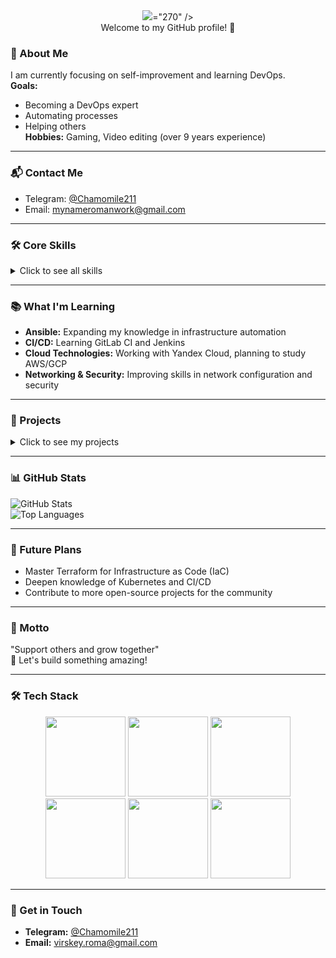 <div align="center">
  <img src="<script src="https://gist.github.com/zhw2590582/7d8c7cadbfda4d1a616f083c831e213f.js"></script>="270" />
  <br>Welcome to my GitHub profile! 👋
</div>

### 💼 About Me
I am currently focusing on self-improvement and learning DevOps.  
**Goals:**  
- Becoming a DevOps expert  
- Automating processes  
- Helping others  
**Hobbies:** Gaming, Video editing (over 9 years experience)

---

### 📬 Contact Me
- Telegram: [@Chamomile211](https://t.me/Chamomile211)  
- Email: mynameromanwork@gmail.com 

---

### 🛠️ Core Skills
<details>
  <summary>Click to see all skills</summary>

  **Programming Languages:**  
  - Bash, Python, YAML  
  
  **Containerization:**  
  - Docker, Docker Compose
  
  **Orchestration:**  
  - Kubernetes (basic level)  
  
  **Monitoring:**  
  - Prometheus, Grafana, Node Exporter  

  **Automations:**  
  - Bash scripts, Ansible  
  
  **Networking & Security:**  
  - VPN, UFW, basic TCP/IP knowledge  

  **Operating Systems:**  
  - Linux (Ubuntu, CentOS)

</details>

---

### 📚 What I'm Learning
- **Ansible:** Expanding my knowledge in infrastructure automation  
- **CI/CD:** Learning GitLab CI and Jenkins  
- **Cloud Technologies:** Working with Yandex Cloud, planning to study AWS/GCP  
- **Networking & Security:** Improving skills in network configuration and security  

---

### 🚀 Projects
<details>
  <summary>Click to see my projects</summary>

  **VPN Server:**  
  - Serving 20+ active users  
  - Implemented automatic updates using Bash scripts and Cron  
  - Improved performance by switching to Sing-Box (VLESS) with 40% faster connections  
  - Set up monitoring with Prometheus and Grafana  

  **Infrastructure Automation:**  
  - Created a dynamic inventory for Yandex Cloud using Ansible and Yandex Cloud API  
  - Automated server deployment and setup, reducing setup time by 50%  

  **Monitoring & Alerts:**  
  - Deployed Prometheus, Grafana, and Alertmanager for monitoring  
  - Set up Telegram alerts for quick response to server issues

</details>

---

### 📊 GitHub Stats
![GitHub Stats](https://github-readme-stats.vercel.app/api?username=MyNameRoman&show_icons=true&theme=tokyonight)  
![Top Languages](https://github-readme-stats.vercel.app/api/top-langs/?username=MyNameRoman&layout=compact&theme=tokyonight)

---

### 🌱 Future Plans
- Master Terraform for Infrastructure as Code (IaC)  
- Deepen knowledge of Kubernetes and CI/CD  
- Contribute to more open-source projects for the community

---

### 🎯 Motto
"Support others and grow together"  
🌟 Let's build something amazing!

---

### 🛠️ Tech Stack
<div align="center">
  <img src="https://down-yuantu.pngtree.com/element_our/bg/20190328/bg/5381f992cbcf9.png?e=1739717914&st=OWExNjYyZWZmMjMzMzZmMWY0MTMxNGYxNmNkYzE5MTE&n=%E2%80%94Pngtree%E2%80%94yaml+file+document+icon_4165170.png" height="128" />
  <img src="https://cdn.iconscout.com/icon/free/png-128/docker-3628734-3029959.png" height="128" />
  <img src="https://cdn.iconscout.com/icon/free/png-128/kubernetes-1-1175037.png" height="128" />
  <img src="https://cdn.iconscout.com/icon/free/png-128/linux-3521549-2944967.png" height="128" />
  <img src="https://cdn.iconscout.com/icon/free/png-128/prometheus-1174919.png" height="128" />
  <img src="https://cdn.iconscout.com/icon/free/png-128/grafana-1174907.png" height="128" />
</div>

---

### 📧 Get in Touch
- **Telegram:** [@Chamomile211](https://t.me/Chamomile211)
- **Email:** virskey.roma@gmail.com
